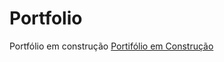 # Portfolio

Portfólio em construção <a href="https://jaquelinerabelo.github.io/portfolio/" target="_blank"> Portifólio em Construção</a>
